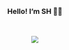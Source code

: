  <h3 align="center"> Hello! I’m SH 👋🏻 </h3>
<!-- <h4 align="center"> 🪬 Stack 🪬 </h4>
<p align="center">
<img alt="Html" src 
="https://img.shields.io/badge/HTML-E34F26.svg?&style=flat-square&logo=HTML5&logoColor=white"/> <img alt="CSS3" src
="https://img.shields.io/badge/CSS3-FF9933.svg?&style=flat-square&logo=CSS3&logoColor=white"/> <img alt="JavaScript" src
="https://img.shields.io/badge/JavaScript-F7DF1E.svg?&style=flat-square&logo=JavaScript&logoColor=white"/> <img alt="]Query" src
="https://img.shields.io/badge/]Query-31A8FF.svg?&style=flat-square&logo=]Query&logoColor=white"/> <img alt="Java" src ="https://img.shields.io/badge/Java-007396.svg?&style=flat-square&logo=Java&logoColor=white"/> <img alt="C++" src ="https://img.shields.io/badge/C++-00599C.svg?&style=flate-square&logo=C++&logoColor=white"/> <img alt="MySQL" src
="https://img.shields.io/badge/MySQL-4479A1.svg?&style=flat-square&logo=MySQL&logoColor=white"/> <img alt="Spring" src
="https://img.shields.io/badge/Spring-6DB33F.svg?&style=flat-square&logo=Spring&logoColor=white"/> <img alt="GitHub" src
="https://img.shields.io/badge/GitHub-181717.svg?&style=flat-square&logo=GitHub&logoColor=white"/> <img alt="GitLab" src
="https://img.shields.io/badge/GitLab-FC6D26.svg?&style=flat-square&logo=GitLab&logoColor=white"/> <img alt="Git" src
="https://img.shields.io/badge/Git-F05032.svg?&style=flat-square&logo=Git&logoColor=white"/>
</p> -->
<br/>
<p align="center">
<a href="https://hits.seeyoufarm.com"><img src="https://hits.seeyoufarm.com/api/count/incr/badge.svg?url=https%3A%2F%2Fgithub.com%2FshPark728&count_bg=%23B795FF&title_bg=%23404040&icon=ghostery.svg&icon_color=%23F2F2F2&title=Visitor&edge_flat=false"/></a>
 </p>



